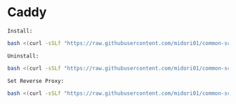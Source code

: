 # Caddy
`Install:`
```bash
bash <(curl -sSLf "https://raw.githubusercontent.com/midori01/common-scripts/main/caddy/install.sh")
```
`Uninstall:`
```bash
bash <(curl -sSLf "https://raw.githubusercontent.com/midori01/common-scripts/main/caddy/install.sh") uninstall
```
`Set Reverse Proxy:`
```bash
bash <(curl -sSLf "https://raw.githubusercontent.com/midori01/common-scripts/main/caddy/install.sh") reverse
```
